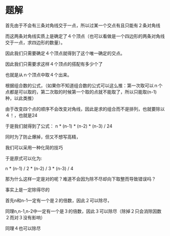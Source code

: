 # 题解

首先由于不会有三条对角线交于一点，所以过某一个交点有且只能有２条对角线

而这两条对角线实质上是确定了４个顶点（也可以看做是一个四边形的两条对角线交于一点，求四边形的数量）。

因此我们只需要确定４个顶点就得到了这个唯一确定的交点。

因此我们只需要求这样４个顶点的搭配有多少个了

也就是从ｎ个顶点中取４个出来。

根据组合数的公式，（如果你不知道组合数的公式可以这么推：第一次取可以ｎ个点都是可以取的，第二次取的时候第一个取的点就不能取了，所以只能取(n-1)种，以此类推）

由于改变四个点的顺序不会改变对角线，因此是求的组合而不是排列，也就要除以４！，也就是24

于是我们就得到了公式： n * (n-1) * (n-2) * (n-3) / 24

同时为了防止爆掉，但又不想写高精，

我们可以采用一种化简的技巧

于是原式可以化为:

n * (n-1) / 2 * (n-2) / 3 * (n-3) / 4

那为什么这样一定是对的呢？难道不会因为除不尽却向下取整而导致错误吗？

事实上是一定除得尽的

首先n和n-1一定有一个是２的倍数，因此２可以除尽，

同理n,n-1,n-2中一定有一个是３的倍数，因此３可以除尽（除掉２只会消除因数２而对３没有影响）

同理４也可以除尽